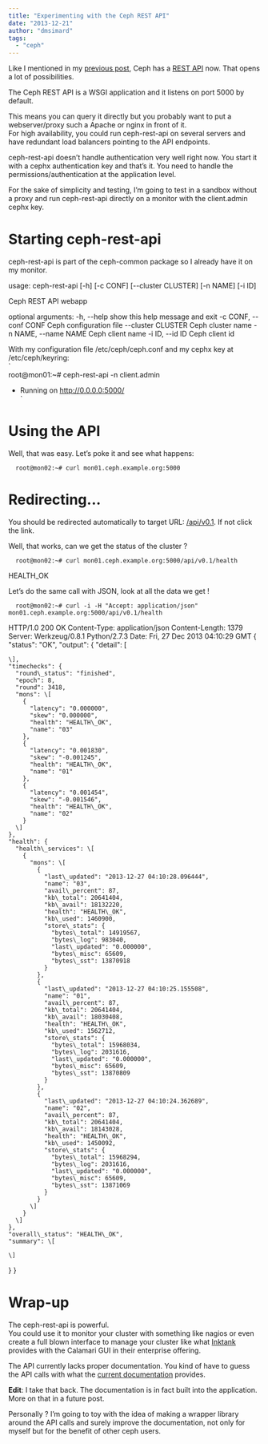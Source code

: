 ```yaml
---
title: "Experimenting with the Ceph REST API"
date: "2013-12-21"
author: "dmsimard"
tags: 
  - "ceph"
---
```


Like I mentioned in my [previous post](http://dmsimard.com/2013/12/06/ceph-has-a-rest-api/), Ceph has a [REST API](http://ceph.com/docs/master/man/8/ceph-rest-api/) now. That opens a lot of possibilities.

The Ceph REST API is a WSGI application and it listens on port 5000 by default.

This means you can query it directly but you probably want to put a webserver/proxy such a Apache or nginx in front of it.  
For high availability, you could run ceph-rest-api on several servers and have redundant load balancers pointing to the API endpoints.

ceph-rest-api doesn’t handle authentication very well right now. You start it with a cephx authentication key and that’s it. You need to handle the permissions/authentication at the application level.

For the sake of simplicity and testing, I’m going to test in a sandbox without a proxy and run ceph-rest-api directly on a monitor with the client.admin cephx key.

# Starting ceph-rest-api

ceph-rest-api is part of the ceph-common package so I already have it on my monitor.

usage: ceph-rest-api \[-h\] \[-c CONF\] \[--cluster CLUSTER\] \[-n NAME\] \[-i ID\]

Ceph REST API webapp

optional arguments:
  -h, --help            show this help message and exit
  -c CONF, --conf CONF  Ceph configuration file
  --cluster CLUSTER     Ceph cluster name
  -n NAME, --name NAME  Ceph client name
  -i ID, --id ID        Ceph client id

With my configuration file /etc/ceph/ceph.conf and my cephx key at /etc/ceph/keyring:  
`  
root@mon01:~# ceph-rest-api -n client.admin  
* Running on http://0.0.0.0:5000/  
`

# Using the API

Well, that was easy. Let’s poke it and see what happens:

`  
root@mon02:~# curl mon01.ceph.example.org:5000  
`

<!DOCTYPE HTML PUBLIC "-//W3C//DTD HTML 3.2 Final//EN">
<title>Redirecting...</title>
<h1>Redirecting...</h1>
<p>You should be redirected automatically to target URL: <a href="/api/v0.1">/api/v0.1</a>.  If not click the link.

Well, that works, can we get the status of the cluster ?

`  
root@mon02:~# curl mon01.ceph.example.org:5000/api/v0.1/health  
`

HEALTH\_OK

Let’s do the same call with JSON, look at all the data we get !

`  
root@mon02:~# curl -i -H "Accept: application/json" mon01.ceph.example.org:5000/api/v0.1/health  
`

HTTP/1.0 200 OK
Content-Type: application/json
Content-Length: 1379
Server: Werkzeug/0.8.1 Python/2.7.3
Date: Fri, 27 Dec 2013 04:10:29 GMT
{
  "status": "OK",
  "output": {
    "detail": \[
      
    \],
    "timechecks": {
      "round\_status": "finished",
      "epoch": 8,
      "round": 3418,
      "mons": \[
        {
          "latency": "0.000000",
          "skew": "0.000000",
          "health": "HEALTH\_OK",
          "name": "03"
        },
        {
          "latency": "0.001830",
          "skew": "-0.001245",
          "health": "HEALTH\_OK",
          "name": "01"
        },
        {
          "latency": "0.001454",
          "skew": "-0.001546",
          "health": "HEALTH\_OK",
          "name": "02"
        }
      \]
    },
    "health": {
      "health\_services": \[
        {
          "mons": \[
            {
              "last\_updated": "2013-12-27 04:10:28.096444",
              "name": "03",
              "avail\_percent": 87,
              "kb\_total": 20641404,
              "kb\_avail": 18132220,
              "health": "HEALTH\_OK",
              "kb\_used": 1460900,
              "store\_stats": {
                "bytes\_total": 14919567,
                "bytes\_log": 983040,
                "last\_updated": "0.000000",
                "bytes\_misc": 65609,
                "bytes\_sst": 13870918
              }
            },
            {
              "last\_updated": "2013-12-27 04:10:25.155508",
              "name": "01",
              "avail\_percent": 87,
              "kb\_total": 20641404,
              "kb\_avail": 18030408,
              "health": "HEALTH\_OK",
              "kb\_used": 1562712,
              "store\_stats": {
                "bytes\_total": 15968034,
                "bytes\_log": 2031616,
                "last\_updated": "0.000000",
                "bytes\_misc": 65609,
                "bytes\_sst": 13870809
              }
            },
            {
              "last\_updated": "2013-12-27 04:10:24.362689",
              "name": "02",
              "avail\_percent": 87,
              "kb\_total": 20641404,
              "kb\_avail": 18143028,
              "health": "HEALTH\_OK",
              "kb\_used": 1450092,
              "store\_stats": {
                "bytes\_total": 15968294,
                "bytes\_log": 2031616,
                "last\_updated": "0.000000",
                "bytes\_misc": 65609,
                "bytes\_sst": 13871069
              }
            }
          \]
        }
      \]
    },
    "overall\_status": "HEALTH\_OK",
    "summary": \[
      
    \]
  }
}

# Wrap-up

The ceph-rest-api is powerful.  
You could use it to monitor your cluster with something like nagios or even create a full blown interface to manage your cluster like what [Inktank](http://www.inktank.com/) provides with the Calamari GUI in their enterprise offering.

The API currently lacks proper documentation. You kind of have to guess the API calls with what the [current documentation](http://ceph.com/docs/master/man/8/ceph-rest-api/) provides.

**Edit**: I take that back. The documentation is in fact built into the application. More on that in a future post.

Personally ? I’m going to toy with the idea of making a wrapper library around the API calls and surely improve the documentation, not only for myself but for the benefit of other ceph users.
